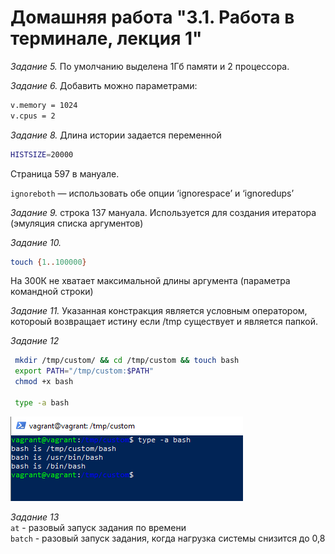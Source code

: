 # Домашняя работа "3.1. Работа в терминале, лекция 1"
*Задание 5.* По умолчанию выделена 1Гб памяти и 2 процессора.

*Задание 6.* Добавить можно параметрами:   
```bash 
v.memory = 1024
v.cpus = 2 
```
*Задание 8.* Длина истории задается переменной
```bash
HISTSIZE=20000
```
Страница 597 в мануале.

`ignoreboth` — использовать обе опции ‘ignorespace’ и ‘ignoredups’

*Задание 9.* строка 137 мануала. Используется для создания итератора (эмуляция списка аргументов)

*Задание 10.* 
```bash 
touch {1..100000}
```
На 300К не хватает максимальной длины аргумента (параметра командной строки)

*Задание 11.* Указанная констракция является условным оператором, котороый возвращает истину если /tmp существует и является папкой.

*Задание 12*
```bash
 mkdir /tmp/custom/ && cd /tmp/custom && touch bash
 export PATH="/tmp/custom:$PATH"
 chmod +x bash
 
 type -a bash
```
![alt screenshot](PATH.png "Скриншот вывода команды")

*Задание 13*  
`at`  - разовый запуск задания по времени  
`batch`  - разовый запуск задания, когда нагрузка системы снизится до 0,8
